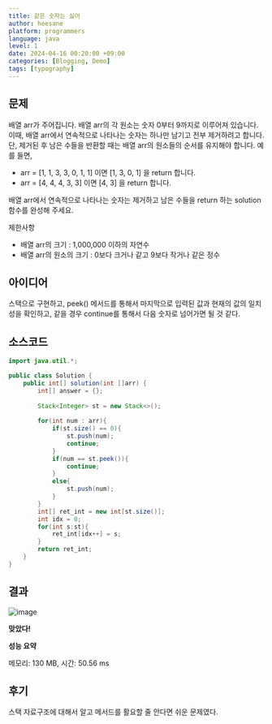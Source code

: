 ```yaml
---
title: 같은 숫자는 싫어
author: heesane
platform: programmers
language: java
level: 1
date: 2024-04-16 00:20:00 +09:00
categories: [Blogging, Demo]
tags: [typography]
---
```


## 문제

배열 arr가 주어집니다. 배열 arr의 각 원소는 숫자 0부터 9까지로 이루어져 있습니다. 이때, 배열 arr에서 연속적으로 나타나는 숫자는 하나만 남기고 전부 제거하려고 합니다. 단, 제거된 후 남은 수들을 반환할 때는 배열 arr의 원소들의 순서를 유지해야 합니다. 예를 들면,

-   arr = \[1, 1, 3, 3, 0, 1, 1\] 이면 \[1, 3, 0, 1\] 을 return 합니다.
-   arr = \[4, 4, 4, 3, 3\] 이면 \[4, 3\] 을 return 합니다.

배열 arr에서 연속적으로 나타나는 숫자는 제거하고 남은 수들을 return 하는 solution 함수를 완성해 주세요.

제한사항

-   배열 arr의 크기 : 1,000,000 이하의 자연수
-   배열 arr의 원소의 크기 : 0보다 크거나 같고 9보다 작거나 같은 정수

## 아이디어

스택으로 구현하고, peek() 메서드를 통해서 마지막으로 입력된 값과 현재의 값의 일치성을 확인하고, 같을 경우 continue를 통해서 다음 숫자로 넘어가면 될 것 같다.

## 소스코드

```java
import java.util.*;

public class Solution {
    public int[] solution(int []arr) {
        int[] answer = {};
        
        Stack<Integer> st = new Stack<>();
        
        for(int num : arr){
            if(st.size() == 0){
                st.push(num);
                continue;
            }
            if(num == st.peek()){
                continue;
            }
            else{
                st.push(num);
            } 
        }
        int[] ret_int = new int[st.size()];
        int idx = 0;
        for(int s:st){
            ret_int[idx++] = s;
        }
        return ret_int;
    }
}
```

## 결과

![image](https://github.com/heesane/heesane.github.io/assets/93089183/8834c083-5286-4771-98e1-5efd2bd6ca82)

**맞았다!**

**성능 요약**

메모리: 130 MB, 시간: 50.56 ms

## 후기

스택 자료구조에 대해서 알고 메서드를 활요할 줄 안다면 쉬운 문제였다.